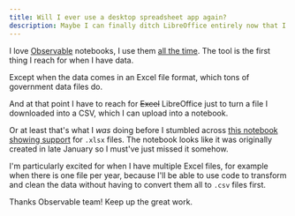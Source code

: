 ```yaml
---
title: Will I ever use a desktop spreadsheet app again?
description: Maybe I can finally ditch LibreOffice entirely now that I know Observable has Excel file support
---
```


I love [Observable](https://observablehq.com/) notebooks, I use them [all the time](/blog/data-toolbelt/#tools-that-are-also-companies). The tool is the first thing I reach for when I have data.

Except when the data comes in an Excel file format, which tons of government data files do.

And at that point I have to reach for <strike>Excel</strike> LibreOffice just to turn a file I downloaded into a CSV, which I can upload into a notebook.

Or at least that's what I _was_ doing before I stumbled across [this notebook showing support](https://observablehq.com/@observablehq/xlsx) for `.xlsx` files. The notebook looks like it was originally created in late January so I must've just missed it somehow.

I'm particularly excited for when I have multiple Excel files, for example when there is one file per year, because I'll be able to use code to transform and clean the data without having to convert them all to `.csv` files first.

Thanks Observable team! Keep up the great work.